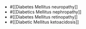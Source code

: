 - #[[Diabetes Mellitus neuropathy]]
- #[[Diabetics Mellitus nephropathy]]
- #[[Diabetes Mellitus retinopathy]]
- #[[Diabetic Mellitus ketoacidosis]]